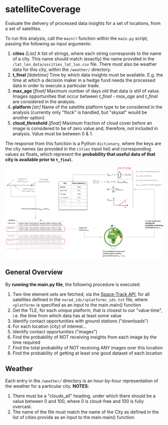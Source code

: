 # satelliteCoverage
Evaluate the delivery of processed data insights for a set of locations, from a set of satellites.

To run this analysis, call the `main()` function within the `main.py` script, passing the following as input arguments:
 1. **cities** _[List]_ A list of strings, where each string corresponds to the name of a city. This name should match (exactly) the name provided in the `/lat_lon_data/uscities_lat_lon.csv` file. There must also be weather data for this city, within the `/weather/` directory.
 2. **t_final** _[datetime]_ Time by which data insights must be available. E.g. the time at which a decision maker in a hedge fund needs the processed data in order to execute a particular trade.
 3. **max_age** _[float]_ Maximum number of days old that data is still of value. Images opportunities that occur between _t_final - max_age_ and _t_final_ are considered in the analysis.
 4. **platform** _[str]_ Name of the satellite platform type to be considered in the analysis (currently only "flock" is handled, but "skysat" would be another option)
 5. **cloud_threshold** _[float]_ Maximum fraction of cloud cover before an image is considered to be of zero value and, therefore, not included in analysis. Value must be between 0 & 1.

The response from this function is a Python `dictionary`, where the keys are the city names (as provided in the `cities` input list) and corresponding values as floats, which represent the **probability that useful data of that city is available prior to `t_final`**.

![General flow of the model operations](/assets/model_flow.PNG)

## General Overview
By **running the main.py file**, the following procedure is executed:
 1. Two-line element sets are fetched, via the [Space-Track API](https://www.space-track.org/documentation#/api), for all satellites defined in the `norad_ids/<platform>_ids.txt` file, where `<platform>` is specified as an input to the main.main() function
 2. Get the TLE, for each unique platform, that is closest to our "value time", i.e. the time from which data has at least some value
 3. Identify contact opportunities with ground stations ("downloads")
 4. For each location (city) of interest...
 5. Identify contact opportunities ("images")
 6. Find the probability of NOT receiving insights from each image by the time required
 7. Find the total probability of NOT receiving ANY images over this location
 8. Find the probability of getting at least one good dataset of each location

## Weather
Each entry in the `/weather/` directory is an hour-by-hour representation of the weather for a particular city. **NOTES**:
 1. There must be a "clouds_all" heading, under which there should be a value between 0 and 100, where 0 is cloud-free and 100 is fully overcast.
 2. The name of the file must match the name of the City as defined in the list of cities provide as an input to the main.main() function.
